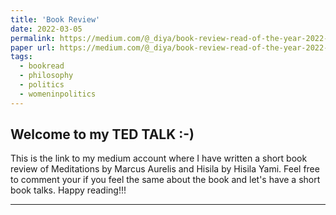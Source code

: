 ```yaml
---
title: 'Book Review'
date: 2022-03-05
permalink: https://medium.com/@_diya/book-review-read-of-the-year-2022-a259fb188bdc
paper url: https://medium.com/@_diya/book-review-read-of-the-year-2022-a259fb188bdc
tags:
  - bookread
  - philosophy
  - politics
  - womeninpolitics
---
```


## Welcome to my TED TALK :-) 
This is the link to my medium account where I have written a short book review of Meditations by Marcus Aurelis and Hisila by Hisila Yami. Feel free to comment your if you feel the same about the book and let's have a short book talks.
Happy reading!!! 


------